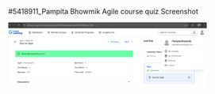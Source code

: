 #5418911_Pampita Bhowmik
Agile course quiz Screenshot

<img src="https://github.com/Pampita22/5418911_Pampita_Bhowmik/blob/main/SDLC/agile_quiz.png?raw=true" alt="Agile Quiz" width="400">








